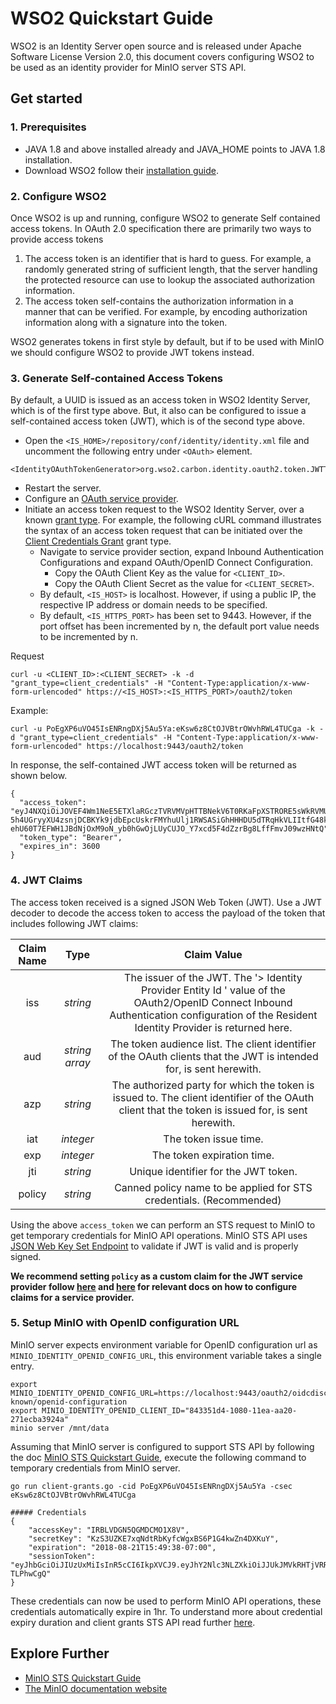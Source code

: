 # WSO2 Quickstart Guide 
WSO2 is an Identity Server open source and is released under Apache Software License Version 2.0, this document covers configuring WSO2 to be used as an identity provider for MinIO server STS API.

## Get started
### 1. Prerequisites
- JAVA 1.8 and above installed already and JAVA_HOME points to JAVA 1.8 installation.
- Download WSO2 follow their [installation guide](https://docs.wso2.com/display/IS540/Installation+Guide).

### 2. Configure WSO2
Once WSO2 is up and running, configure WSO2 to generate Self contained access tokens. In OAuth 2.0 specification there are primarily two ways to provide access tokens

1. The access token is an identifier that is hard to guess. For example, a randomly generated string of sufficient length, that the server handling the protected resource can use to lookup the associated authorization information.
2. The access token self-contains the authorization information in a manner that can be verified. For example, by encoding authorization information along with a signature into the token.

WSO2 generates tokens in first style by default, but if to be used with MinIO we should configure WSO2 to provide JWT tokens instead.

### 3. Generate Self-contained Access Tokens
By default, a UUID is issued as an access token in WSO2 Identity Server, which is of the first type above. But, it also can be configured to issue a self-contained access token (JWT), which is of the second type above.

- Open the `<IS_HOME>/repository/conf/identity/identity.xml` file and uncomment the following entry under `<OAuth>` element.
```
<IdentityOAuthTokenGenerator>org.wso2.carbon.identity.oauth2.token.JWTTokenIssuer</IdentityOAuthTokenGenerator>
```
- Restart the server.
- Configure an [OAuth service provider](https://docs.wso2.com/display/IS540/Adding+and+Configuring+a+Service+Provider).
- Initiate an access token request to the WSO2 Identity Server, over a known [grant type](https://docs.wso2.com/display/IS540/OAuth+2.0+Grant+Types). For example, the following cURL command illustrates the syntax of an access token request that can be initiated over the [Client Credentials Grant](https://docs.wso2.com/display/IS540/Client+Credentials+Grant) grant type.
  - Navigate to service provider section, expand Inbound Authentication Configurations and expand OAuth/OpenID Connect Configuration.
    - Copy the OAuth Client Key as the value for `<CLIENT_ID>`.
    - Copy the OAuth Client Secret as the value for `<CLIENT_SECRET>`.
  - By default, `<IS_HOST>` is localhost. However, if using a public IP, the respective IP address or domain needs to be specified.
  - By default, `<IS_HTTPS_PORT>` has been set to 9443. However, if the port offset has been incremented by n, the default port value needs to be incremented by n.

Request
```
curl -u <CLIENT_ID>:<CLIENT_SECRET> -k -d "grant_type=client_credentials" -H "Content-Type:application/x-www-form-urlencoded" https://<IS_HOST>:<IS_HTTPS_PORT>/oauth2/token
```

Example:
```
curl -u PoEgXP6uVO45IsENRngDXj5Au5Ya:eKsw6z8CtOJVBtrOWvhRWL4TUCga -k -d "grant_type=client_credentials" -H "Content-Type:application/x-www-form-urlencoded" https://localhost:9443/oauth2/token
```

In response, the self-contained JWT access token will be returned as shown below.
```
{
  "access_token": "eyJ4NXQiOiJOVEF4Wm1NeE5ETXlaRGczTVRVMVpHTTBNekV6T0RKaFpXSTRORE5sWkRVMU9HRmtOakZpTVEiLCJraWQiOiJOVEF4Wm1NeE5ETXlaRGczTVRVMVpHTTBNekV6T0RKaFpXSTRORE5sWkRVMU9HRmtOakZpTVEiLCJhbGciOiJSUzI1NiJ9.eyJhdWQiOiJQb0VnWFA2dVZPNDVJc0VOUm5nRFhqNUF1NVlhIiwiYXpwIjoiUG9FZ1hQNnVWTzQ1SXNFTlJuZ0RYajVBdTVZYSIsImlzcyI6Imh0dHBzOlwvXC9sb2NhbGhvc3Q6OTQ0M1wvb2F1dGgyXC90b2tlbiIsImV4cCI6MTUzNDg5MTc3OCwiaWF0IjoxNTM0ODg4MTc4LCJqdGkiOiIxODQ0MzI5Yy1kNjVhLTQ4YTMtODIyOC05ZGY3M2ZlODNkNTYifQ.ELZ8ujk2Xp9xTGgMqnCa5ehuimaAPXWlSCW5QeBbTJIT4M5OB_2XEVIV6p89kftjUdKu50oiYe4SbfrxmLm6NGSGd2qxkjzJK3SRKqsrmVWEn19juj8fz1neKtUdXVHuSZu6ws_bMDy4f_9hN2Jv9dFnkoyeNT54r4jSTJ4A2FzN2rkiURheVVsc8qlm8O7g64Az-5h4UGryyXU4zsnjDCBKYk9jdbEpcUskrFMYhuUlj1RWSASiGhHHHDU5dTRqHkVLIItfG48k_fb-ehU60T7EFWH1JBdNjOxM9oN_yb0hGwOjLUyCUJO_Y7xcd5F4dZzrBg8LffFmvJ09wzHNtQ",
  "token_type": "Bearer",
  "expires_in": 3600
}
```

### 4. JWT Claims
The access token received is a signed JSON Web Token (JWT). Use a JWT decoder to decode the access token to access the payload of the token that includes following JWT claims:

|Claim Name|Type|Claim Value|
|:--:|:--:|:--:|
|iss| _string_ | The issuer of the JWT. The '> Identity Provider Entity Id ' value of the OAuth2/OpenID Connect Inbound Authentication configuration of the Resident Identity Provider is returned here. |
|aud| _string array_ | The token audience list. The client identifier of the OAuth clients that the JWT is intended for, is sent herewith. |
|azp| _string_ | The authorized party for which the token is issued to. The client identifier of the OAuth client that the token is issued for, is sent herewith. |
|iat| _integer_ |	The token issue time. |
|exp| _integer_ |	The token expiration time. |
|jti| _string_ | Unique identifier for the JWT token. |
|policy| _string_ | Canned policy name to be applied for STS credentials. (Recommended) |

Using the above `access_token` we can perform an STS request to MinIO to get temporary credentials for MinIO API operations. MinIO STS API uses [JSON Web Key Set Endpoint](https://docs.wso2.com/display/IS541/JSON+Web+Key+Set+Endpoint) to validate if JWT is valid and is properly signed.

**We recommend setting `policy` as a custom claim for the JWT service provider follow [here](https://docs.wso2.com/display/IS550/Configuring+Claims+for+a+Service+Provider) and [here](https://docs.wso2.com/display/IS550/Handling+Custom+Claims+with+the+JWT+Bearer+Grant+Type) for relevant docs on how to configure claims for a service provider.**

### 5. Setup MinIO with OpenID configuration URL
MinIO server expects environment variable for OpenID configuration url as `MINIO_IDENTITY_OPENID_CONFIG_URL`, this environment variable takes a single entry.
```
export MINIO_IDENTITY_OPENID_CONFIG_URL=https://localhost:9443/oauth2/oidcdiscovery/.well-known/openid-configuration
export MINIO_IDENTITY_OPENID_CLIENT_ID="843351d4-1080-11ea-aa20-271ecba3924a"
minio server /mnt/data
```

Assuming that MinIO server is configured to support STS API by following the doc [MinIO STS Quickstart Guide](https://docs.min.io/docs/minio-sts-quickstart-guide), execute the following command to temporary credentials from MinIO server.
```
go run client-grants.go -cid PoEgXP6uVO45IsENRngDXj5Au5Ya -csec eKsw6z8CtOJVBtrOWvhRWL4TUCga

##### Credentials
{
	"accessKey": "IRBLVDGN5QGMDCMO1X8V",
	"secretKey": "KzS3UZKE7xqNdtRbKyfcWgxBS6P1G4kwZn4DXKuY",
	"expiration": "2018-08-21T15:49:38-07:00",
	"sessionToken": "eyJhbGciOiJIUzUxMiIsInR5cCI6IkpXVCJ9.eyJhY2Nlc3NLZXkiOiJJUkJMVkRHTjVRR01EQ01PMVg4ViIsImF1ZCI6IlBvRWdYUDZ1Vk80NUlzRU5SbmdEWGo1QXU1WWEiLCJhenAiOiJQb0VnWFA2dVZPNDVJc0VOUm5nRFhqNUF1NVlhIiwiZXhwIjoxNTM0ODkxNzc4LCJpYXQiOjE1MzQ4ODgxNzgsImlzcyI6Imh0dHBzOi8vbG9jYWxob3N0Ojk0NDMvb2F1dGgyL3Rva2VuIiwianRpIjoiMTg0NDMyOWMtZDY1YS00OGEzLTgyMjgtOWRmNzNmZTgzZDU2In0.4rKsZ8VkZnIS_ALzfTJ9UbEKPFlQVvIyuHw6AWTJcDFDVgQA2ooQHmH9wUDnhXBi1M7o8yWJ47DXP-TLPhwCgQ"
}
```

These credentials can now be used to perform MinIO API operations, these credentials automatically expire in 1hr. To understand more about credential expiry duration and client grants STS API read further [here](https://github.com/minio/minio/blob/master/docs/sts/client-grants.md).

## Explore Further
- [MinIO STS Quickstart Guide](https://docs.min.io/docs/minio-sts-quickstart-guide)
- [The MinIO documentation website](https://docs.min.io)
